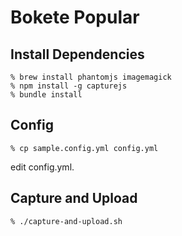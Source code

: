 # Bokete Popular

## Install Dependencies

    % brew install phantomjs imagemagick
    % npm install -g capturejs
    % bundle install


## Config

    % cp sample.config.yml config.yml

edit config.yml.


## Capture and Upload

    % ./capture-and-upload.sh
